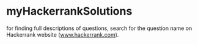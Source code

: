 # myHackerrankSolutions
for finding full descriptions of questions, search for the question name on Hackerrank website (www.hackerrank.com).

